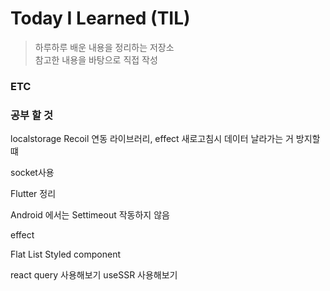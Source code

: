 # Today I Learned (TIL)

> 하루하루 배운 내용을 정리하는 저장소  
> 참고한 내용을 바탕으로 직접 작성

### ETC

### 공부 할 것

localstorage Recoil 연동 라이브러리, effect 새로고침시 데이터 날라가는 거 방지할떄

socket사용

Flutter 정리

Android 에서는 Settimeout 작동하지 않음

effect

Flat List Styled component

react query 사용해보기
useSSR 사용해보기
